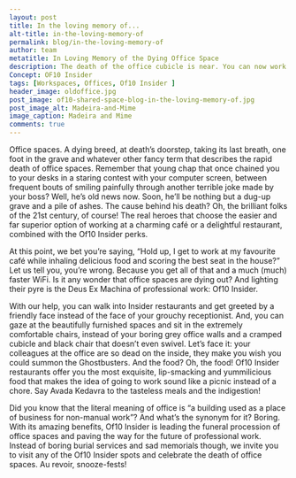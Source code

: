 ```yaml
---
layout: post
title: In the loving memory of...
alt-title: in-the-loving-memory-of
permalink: blog/in-the-loving-memory-of
author: team
metatitle: In Loving Memory of the Dying Office Space
description: The death of the office cubicle is near. You can now work in beautifully furnished spaces and sit in the extremely comfortable chairs, instead of your boring grey office walls.
Concept: OF10 Insider
tags: [Workspaces, Offices, Of10 Insider ]
header_image: oldoffice.jpg
post_image: of10-shared-space-blog-in-the-loving-memory-of.jpg
post_image_alt: Madeira-and-Mime
image_caption: Madeira and Mime
comments: true
---
```


Office spaces. A dying breed, at death’s doorstep, taking its last breath, one foot in the grave and whatever other fancy term that describes the rapid death of office spaces. Remember that young chap that once chained you to your desks in a staring contest with your computer screen, between frequent bouts of smiling painfully through another terrible joke made by your boss? Well, he’s old news now. Soon, he’ll be nothing but a dug-up grave and a pile of ashes.
The cause behind his death? Oh, the brilliant folks of the 21st century, of course! The real heroes that choose the easier and far superior option of working at a charming café or a delightful restaurant, combined with the Of10 Insider perks.

At this point, we bet you’re saying, “Hold up, I get to work at my favourite café while inhaling delicious food and scoring the best seat in the house?” Let us tell you, you’re wrong. Because you get all of that and a much (much) faster WiFi. Is it any wonder that office spaces are dying out? And lighting their pyre is the Deus Ex Machina of professional work: Of10 Insider.

With our help, you can walk into Insider restaurants and get greeted by a friendly face instead of the face of your grouchy receptionist. And, you can gaze at the beautifully furnished spaces and sit in the extremely comfortable chairs, instead of your boring grey office walls and a cramped cubicle and black chair that doesn’t even swivel. Let’s face it: your colleagues at the office are so dead on the inside, they make you wish you could summon the Ghostbusters. And the food? Oh, the food! Of10 Insider restaurants offer you the most exquisite, lip-smacking and yummilicious food that makes the idea of going to work sound like a picnic instead of a chore. Say Avada Kedavra to the tasteless meals and the indigestion!

Did you know that the literal meaning of office is “a building used as a place of business for non-manual work”? And what’s the synonym for it? Boring. With its amazing benefits, Of10 Insider is leading the funeral procession of office spaces and paving the way for the future of professional work.
Instead of boring burial services and sad memorials though, we invite you to visit any of the Of10 Insider spots and celebrate the death of office spaces. Au revoir, snooze-fests!
